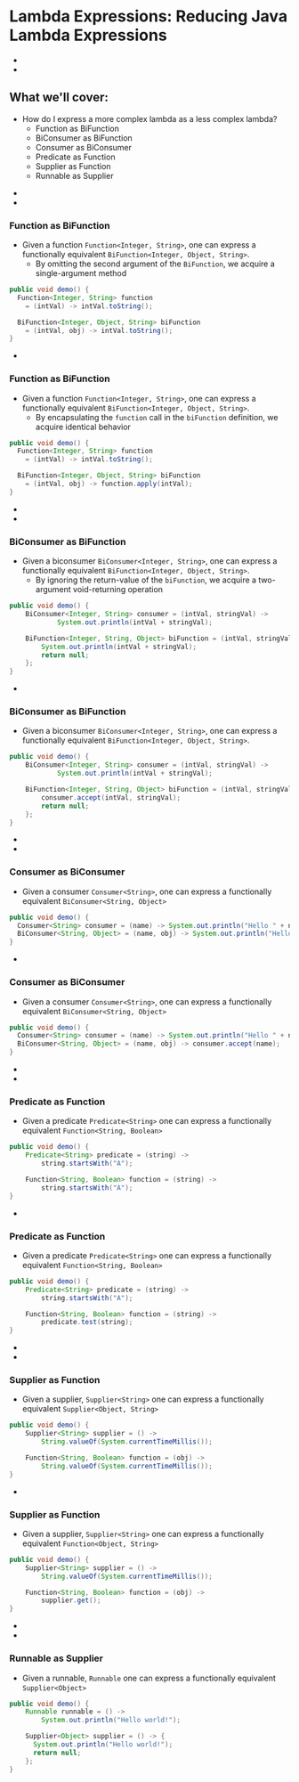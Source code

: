 # Lambda Expressions: Reducing Java Lambda Expressions






-
-

## What we'll cover:
<ul>
<li class="fragment fade-up"> How do I express a more complex lambda as a less complex lambda?
<ul>
<li class="fragment fade-up">Function as BiFunction</li>
<li class="fragment fade-up">BiConsumer as BiFunction</li>
<li class="fragment fade-up">Consumer as BiConsumer</li>
<li class="fragment fade-up">Predicate as Function</li>
<li class="fragment fade-up">Supplier as Function</li>
<li class="fragment fade-up">Runnable as Supplier</li>
</ul></li></ul>








-
-
### Function as BiFunction
* Given a function `Function<Integer, String>`, one can express a functionally equivalent `BiFunction<Integer, Object, String>`.
  * By omitting the second argument of the `BiFunction`, we acquire a single-argument method

```java
public void demo() {
  Function<Integer, String> function
    = (intVal) -> intVal.toString();

  BiFunction<Integer, Object, String> biFunction
    = (intVal, obj) -> intVal.toString();
}
```



-
### Function as BiFunction
* Given a function `Function<Integer, String>`, one can express a functionally equivalent `BiFunction<Integer, Object, String>`.
  * By encapsulating the `function` call in the `biFunction` definition, we acquire identical behavior

```java
public void demo() {
  Function<Integer, String> function
    = (intVal) -> intVal.toString();

  BiFunction<Integer, Object, String> biFunction
    = (intVal, obj) -> function.apply(intVal);
}
```









-
-
### BiConsumer as BiFunction
* Given a biconsumer `BiConsumer<Integer, String>`, one can express a functionally equivalent `BiFunction<Integer, Object, String>`.
  * By ignoring the return-value of the `biFunction`, we acquire a two-argument void-returning operation

```java
public void demo() {
    BiConsumer<Integer, String> consumer = (intVal, stringVal) ->
            System.out.println(intVal + stringVal);

    BiFunction<Integer, String, Object> biFunction = (intVal, stringVal) -> {
        System.out.println(intVal + stringVal);
        return null;
    };
}
```




-
### BiConsumer as BiFunction
* Given a biconsumer `BiConsumer<Integer, String>`, one can express a functionally equivalent `BiFunction<Integer, Object, String>`.

```java
public void demo() {
    BiConsumer<Integer, String> consumer = (intVal, stringVal) ->
            System.out.println(intVal + stringVal);

    BiFunction<Integer, String, Object> biFunction = (intVal, stringVal) -> {
        consumer.accept(intVal, stringVal);
        return null;
    };
}
```




















-
-
### Consumer as BiConsumer
* Given a consumer `Consumer<String>`, one can express a functionally equivalent `BiConsumer<String, Object>`

```java
public void demo() {
  Consumer<String> consumer = (name) -> System.out.println("Hello " + name);
  BiConsumer<String, Object> = (name, obj) -> System.out.println("Hello " + name);
}
```






-
### Consumer as BiConsumer
* Given a consumer `Consumer<String>`, one can express a functionally equivalent `BiConsumer<String, Object>`

```java
public void demo() {
  Consumer<String> consumer = (name) -> System.out.println("Hello " + name);
  BiConsumer<String, Object> = (name, obj) -> consumer.accept(name);
}
```

















-
-
### Predicate as Function
* Given a predicate `Predicate<String>` one can express a functionally equivalent `Function<String, Boolean>`

```java
public void demo() {
    Predicate<String> predicate = (string) ->
        string.startsWith("A");

    Function<String, Boolean> function = (string) ->
        string.startsWith("A");
}
```





-
### Predicate as Function
* Given a predicate `Predicate<String>` one can express a functionally equivalent `Function<String, Boolean>`

```java
public void demo() {
    Predicate<String> predicate = (string) ->
        string.startsWith("A");

    Function<String, Boolean> function = (string) ->
        predicate.test(string);
}
```
















-
-
### Supplier as Function
* Given a supplier, `Supplier<String>` one can express a functionally equivalent `Supplier<Object, String>`

```java
public void demo() {
    Supplier<String> supplier = () ->
        String.valueOf(System.currentTimeMillis());

    Function<String, Boolean> function = (obj) ->
        String.valueOf(System.currentTimeMillis());
}
```




-
### Supplier as Function
* Given a supplier, `Supplier<String>` one can express a functionally equivalent `Function<Object, String>`

```java
public void demo() {
    Supplier<String> supplier = () ->
        String.valueOf(System.currentTimeMillis());

    Function<String, Boolean> function = (obj) ->
        supplier.get();
}
```




-
-
### Runnable as Supplier
* Given a runnable, `Runnable` one can express a functionally equivalent `Supplier<Object>`
```java
public void demo() {
    Runnable runnable = () ->
        System.out.println("Hello world!");

    Supplier<Object> supplier = () -> {
      System.out.println("Hello world!");
      return null;
    };
}
```
